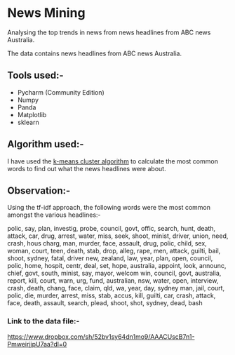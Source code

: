 # News Mining
Analysing the top trends in news from news headlines from ABC news Australia.

The data contains news headlines from ABC news Australia.

## Tools used:-
   - Pycharm (Community Edition)
   - Numpy
   - Panda
   - Matplotlib
   - sklearn 

## Algorithm used:-

I have used the [k-means cluster algorithm](https://en.wikipedia.org/wiki/K-means_clustering#Standard_algorithm) to calculate the most common words to find out what the news headlines were about.

## Observation:-

Using the tf-idf approach, the following words were the most common amongst the various headlines:-

 polic, say, plan, investig, probe, council, govt, offic, search, hunt, death, attack, car, drug, arrest, water, miss, seek, shoot, minist, driver, union, need, crash, hous
 charg, man, murder, face, assault, drug, polic, child, sex, woman, court, teen, death, stab, drop, alleg, rape, men, attack, guilti, bail, shoot, sydney, fatal, driver
 new, zealand, law, year, plan, open, council, polic, home, hospit, centr, deal, set, hope, australia, appoint, look, announc, chief, govt, south, minist, say, mayor, welcom
 win, council, govt, australia, report, kill, court, warn, urg, fund, australian, nsw, water, open, interview, crash, death, chang, face, claim, qld, wa, year, day, sydney
 man, jail, court, polic, die, murder, arrest, miss, stab, accus, kill, guilti, car, crash, attack, face, death, assault, search, plead, shoot, shot, sydney, dead, bash

### Link to the data file:-

https://www.dropbox.com/sh/52bv1sy64dn1mo9/AAACUscB7n1-PmweirjjpU7aa?dl=0
